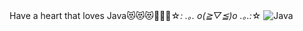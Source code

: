 Have a heart that loves Java😻😻😻🔆🔆🔆☆*: .｡. o(≧▽≦)o .｡.:*☆
![Java](https://user-images.githubusercontent.com/98696356/162875551-a51461ad-9830-4fb4-91d7-cccfd6b5f8a5.png)
